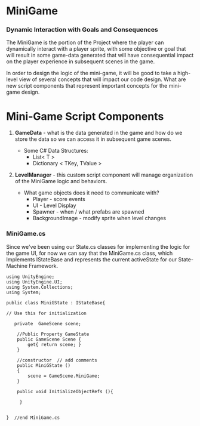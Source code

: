 # MiniGame

### Dynamic Interaction with Goals and Consequences

The MiniGame is the portion of the Project where the player can dynamically interact with a player sprite, with some objective or goal that will result in some game-data generated that will have consequential impact on the player experience in subsequent scenes in the game.

In order to design the logic of the mini-game, it will be good to take a high-level view of  several concepts that will impact our code design.  What are new script components that represent important concepts for the mini-game design.

# Mini-Game Script Components

1. **GameData** - what is the data generated in the game and how do we store the data so we can access it in subsequent game scenes.

   * Some C# Data Structures:  
     * List&lt; T &gt;  
     * Dictionary &lt; TKey, TValue &gt; 

2. **LevelManager** - this custom script component will manage organization of the MiniGame logic and behaviors.

   * What game objects does it need to communicate with?
     * Player - score events
     * UI - Level Display
     * Spawner - when / what prefabs are spawned
     * BackgroundImage - modify sprite when level changes

### MiniGame.cs

Since we've been using our State.cs classes for implementing the logic for the game UI, for now we can say that the MiniGame.cs class, which Implements IStateBase and  represents the current activeState for our State-Machine Framework.

```
using UnityEngine;
using UnityEngine.UI;
using System.Collections;
using System;

public class MiniGState : IStateBase{

// Use this for initialization

   private  GameScene scene;

    //Public Property GameState
    public GameScene Scene {
        get{ return scene; }
    }

    //constructor  // add comments
    public MiniGState ()
    {
        scene = GameScene.MiniGame;
    }

    public void InitializeObjectRefs (){

     }


}  //end MiniGame.cs
```



